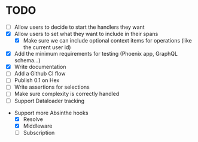 # TODO

* [ ] Allow users to decide to start the handlers they want
* [x] Allow users to set what they want to include in their spans
  * [x] Make sure we can include optional context items for operations (like the current user id)
* [x] Add the minimum requirements for testing (Phoenix app, GraphQL schema...)
* [x] Write documentation
* [ ] Add a Github CI flow
* [ ] Publish 0.1 on Hex
* [ ] Write assertions for selections
* [ ] Make sure complexity is correctly handled
* [ ] Support Dataloader tracking
* Support more Absinthe hooks
  * [x] Resolve
  * [x] Middleware
  * [ ] Subscription
